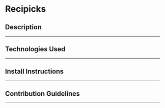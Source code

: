 # Recipicks 

<!-- Add Screenshot -->

## Description
---

## Technologies Used
---

## Install Instructions
---

## Contribution Guidelines
---
